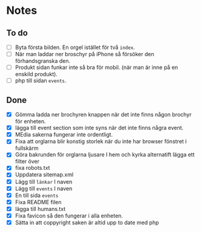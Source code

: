# Notes

## To do
-[ ] Byta första bilden. En orgel istället för två `index`. 
-[ ] När man laddar ner broschyr på iPhone så försöker den förhandsgranska den.
-[ ] Produkt sidan funkar inte så bra för mobil. (när man är inne på en enskild produkt).
-[ ] php till sidan `events`.

## Done
-[x] Gömma ladda ner brochyren knappen när det inte finns någon brochyr för enheten.
-[x] lägga till event section som inte syns när det inte finns några event.
-[x] MEdia sakerna fungerar inte ordentligt.
-[x] Fixa att orglarna blir konstig storlek när du inte har browser fönstret i fullskärm 
-[x] Göra bakrunden för orglarna ljusare I hem och kyrka alternatift lägga ett filter över
-[x] fixa robots.txt
-[x] Uppdatera sitemap.xml
-[x] Lägg till `länkar` I naven
-[x] Lägg till `events` I naven
-[x] En till sida ``events``
-[x] Fixa README filen
-[x] lägga till humans.txt
-[x] Fixa favicon så den fungerar i alla enheten.
-[x] Sätta in att coppyright saken är altid upp to date med php
